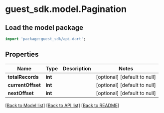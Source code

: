 # guest_sdk.model.Pagination

## Load the model package
```dart
import 'package:guest_sdk/api.dart';
```

## Properties
Name | Type | Description | Notes
------------ | ------------- | ------------- | -------------
**totalRecords** | **int** |  | [optional] [default to null]
**currentOffset** | **int** |  | [optional] [default to null]
**nextOffset** | **int** |  | [optional] [default to null]

[[Back to Model list]](../README.md#documentation-for-models) [[Back to API list]](../README.md#documentation-for-api-endpoints) [[Back to README]](../README.md)


